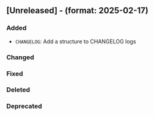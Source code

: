 ## [Unreleased] - (format: 2025-02-17)

### Added
- `CHANGELOG`: Add a structure to CHANGELOG logs

### Changed

### Fixed

### Deleted

### Deprecated
